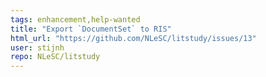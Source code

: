 ```yaml
---
tags: enhancement,help-wanted
title: "Export `DocumentSet` to RIS"
html_url: "https://github.com/NLeSC/litstudy/issues/13"
user: stijnh
repo: NLeSC/litstudy
---
```



